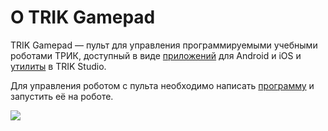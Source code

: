# О TRIK Gamepad

TRIK Gamepad — пульт для управления программируемыми учебными роботами ТРИК, доступный в виде [приложений](app.md) для Android и iOS и [утилиты](utility.md) в TRIK Studio.

Для управления роботом с пульта необходимо написать [программу](../remote-control.md) и запустить её на роботе.

![](<../../.gitbook/assets/Copy of icon\_trik\_gamepad.png>)

